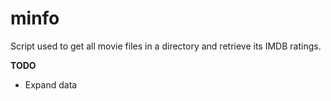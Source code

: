 minfo
=====

Script used to get all movie files in a directory and retrieve its IMDB ratings.

**TODO**

- Expand data
